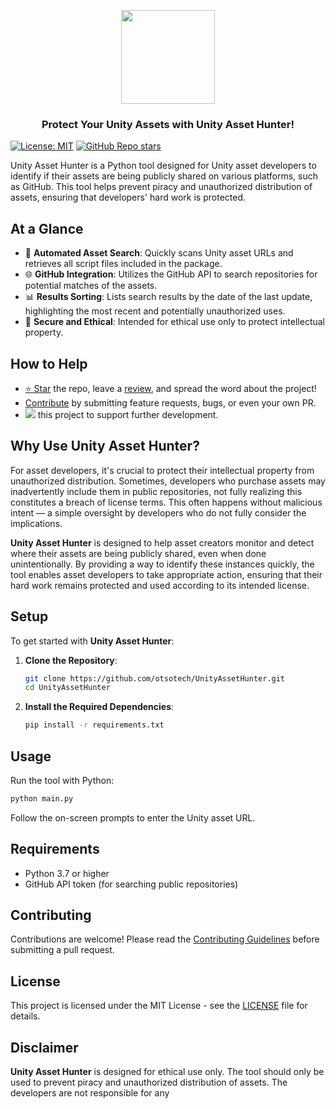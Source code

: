 <p align="center">
<picture>
  <source media="(prefers-color-scheme: dark)" srcset=".github/logo_white.png">
  <source media="(prefers-color-scheme: light)" srcset=".github/logo.png">
  <img src=".github/logo.png" height="150"/>
</picture>
</p>

<h3 align="center">Protect Your Unity Assets with Unity Asset Hunter!</h3>

[![License: MIT](https://img.shields.io/badge/License-MIT-yellow.svg)](https://opensource.org/licenses/MIT)
[![GitHub Repo stars](https://img.shields.io/github/stars/otsotech/UnityAssetHunter?style=flat&logo=github&color=f5f5f5)](https://github.com/otsotech/UnityAssetHunter)

Unity Asset Hunter is a Python tool designed for Unity asset developers to identify if their assets are being publicly shared on various platforms, such as GitHub. This tool helps prevent piracy and unauthorized distribution of assets, ensuring that developers' hard work is protected.

## At a Glance
- 🚀 **Automated Asset Search**: Quickly scans Unity asset URLs and retrieves all script files included in the package.
- 🌐 **GitHub Integration**: Utilizes the GitHub API to search repositories for potential matches of the assets.
- 📊 **Results Sorting**: Lists search results by the date of the last update, highlighting the most recent and potentially unauthorized uses.
- 🔐 **Secure and Ethical**: Intended for ethical use only to protect intellectual property.

## How to Help
- [⭐ Star](https://github.com/otsotech/UnityAssetHunter) the repo, leave a [review](#), and spread the word about the project!
- [Contribute](CONTRIBUTING.md) by submitting feature requests, bugs, or even your own PR.
- [![](https://img.shields.io/static/v1?label=Sponsor&message=%E2%9D%A4&logo=GitHub&color=%23fe8e86)](https://github.com/sponsors/otsotech) this project to support further development.

## Why Use Unity Asset Hunter?

For asset developers, it's crucial to protect their intellectual property from unauthorized distribution. Sometimes, developers who purchase assets may inadvertently include them in public repositories, not fully realizing this constitutes a breach of license terms. This often happens without malicious intent — a simple oversight by developers who do not fully consider the implications.

**Unity Asset Hunter** is designed to help asset creators monitor and detect where their assets are being publicly shared, even when done unintentionally. By providing a way to identify these instances quickly, the tool enables asset developers to take appropriate action, ensuring that their hard work remains protected and used according to its intended license.

## Setup
To get started with **Unity Asset Hunter**:

1. **Clone the Repository**:
    ```bash
    git clone https://github.com/otsotech/UnityAssetHunter.git
    cd UnityAssetHunter
    ```

2. **Install the Required Dependencies**:
    ```bash
    pip install -r requirements.txt
    ```

## Usage
Run the tool with Python:
```bash
python main.py
```
Follow the on-screen prompts to enter the Unity asset URL.

## Requirements
- Python 3.7 or higher
- GitHub API token (for searching public repositories)

## Contributing
Contributions are welcome! Please read the [Contributing Guidelines](CONTRIBUTING.md) before submitting a pull request.

## License
This project is licensed under the MIT License - see the [LICENSE](LICENSE) file for details.

## Disclaimer
**Unity Asset Hunter** is designed for ethical use only. The tool should only be used to prevent piracy and unauthorized distribution of assets. The developers are not responsible for any